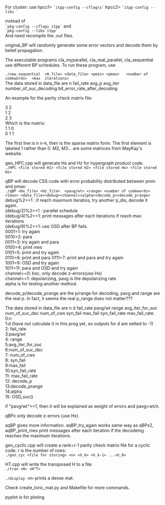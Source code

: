 For cluster: use 
hpcc1= ``` `itpp-config --cflag\s` ``` 
hpcc2= ``` `itpp-config --libs ` ```  

instead of  
``` `pkg-config --cflags itpp` ``` and   
``` `pkg-config --libs itpp` ```   
And need recompile the .out files.  


original_BP will randomly generate some error vectors and decode them by belief propagation.    

The executable programs cla_myparallel, cla_real_parallel, cla_sequential use different BP schedules. To run these program, use    

  `./new_sequential  <H_file> <data_file> <pmin> <pmax>   <number of codewords>  <max  iterations>`   
  The data stored in data_file are n fail_rate avg_p  avg_iter number_of_suc_decoding bit_error_rate_after_decoding   
 
An example for the parity check matrix file:
  
3 2  
1 2   
2 3  
Which is the matrix:  
  1 1 0  
  0 1 1  
  
The first line is n n-k, then is the sparse matrix form. The first element is labeled 1 rather than 0.
M2, M3... are some matrices from MayKay's website.
  
  gen_HPC.cpp will generate Hx and Hz for hypergraph product code.    
  `./HPC <file stored H1> <file stored H2> <file stored Hx> <file stored Hz>`
  
  
  qBP will decode CSS code with error probability distributed between pmin and pmax:  
  `./qBP <Hx_file> <Hz_file>  <pavg/wt> <range> <number of codewords><lmax> <data_file><debug><channel><alpha><decode_p><decode_prange>`    
  debug%2==1 : if reach maximum iteratios, try another p_dis, decode it again.  
  (debug/2)%2==1 : parallel  schedule  
   (debug/4)%2==1: print messages after each iterations if reach max iterations  
   (debug/8)%2==1: use OSD after BP fails.  
   0001=1: try again  
   0010=2: para  
   0011=3: try again and para  
   0100=4: print mes  
   0101=5: print and try again  
   0110=6: print and  para
   0111=7: print and para and try again  
   1001=9: OSD and try again  
   1011=11: para and OSD and try again  
   channel==0: bsc, only decode z-errors(use Hx)  
   channel==1: depolarizing, pavg is the depolarizing rate  
   alpha is for testing another method.  
   
   decode_p/decode_prange are the p/range for decoding, pavg and range are the real p. In fact, it seems the real p_range does not matter???
   
   
   The data stored in data_file are  n d fail_rate pavg/wt range avg_iter_for_suc num_of_suc_dec num_of_cws syn_fail max_fail syn_fail_rate max_fail_rate:  
   0:n  
   1:d  (have not calculate it in this prog yet, so outputs for d are setted to -1)  
   2: fail_rate    
   3:pavg/wt    
   4: range  
   5:avg_iter_for_suc  
   6:num_of_suc_dec  
   7:  num_of_cws  
   8: syn_fail  
   9:max_fail  
   10:syn_fail_rate  
   11: max_fail_rate  
   12: decode_p  
   13:decode_prange    
   14:alpha  
   15: OSD_suc()  
   
  
   if "pavg/wt">=1, then it will be explained as weight of errors and pavg=wt/n.
   
   qBPx only decode z-errors (use Hx).  
   
   aqBP gives more information.   aqBP_try_again works same way as qBPx2, aqBP_print_mes print messages after each iteration if the decodeing reaches the maximum iterations.

  gen_cyclic.cpp will create a rank=r-1 parity check matrix file for a cyclic code, r is the number of rows:  
  `./gen_cyc <file for storing> <n> <h_k> <h_k-1> ...<h_0>`


 HT.cpp will write the transposed H to a file:  
 `./tran <H> <H^T>`
 
 `./display <H>` prints a dense mat.  

 Check create_toric_mat.py and Makefile for more commands.
 
 pyplot is for ploting.  
 
